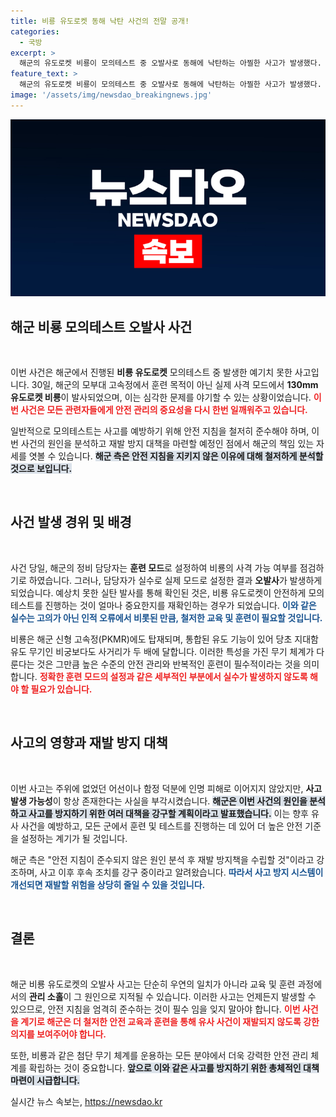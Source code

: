 ```yaml
---
title: 비룡 유도로켓 동해 낙탄 사건의 전말 공개!
categories:
  - 국방
excerpt: >
  해군의 유도로켓 비룡이 모의테스트 중 오발사로 동해에 낙탄하는 아찔한 사고가 발생했다. 다행히 인명피해는 없었지만, 해군은 안전 지침 미준수 원인 분석과 재발 방지 대책 마련을 서둘러야 한다. 클릭해서 사건의 전말을 확인해보세요!
feature_text: >
  해군의 유도로켓 비룡이 모의테스트 중 오발사로 동해에 낙탄하는 아찔한 사고가 발생했다. 다행히 인명피해는 없었지만, 해군은 안전 지침 미준수 원인 분석과 재발 방지 대책 마련을 서둘러야 한다. 클릭해서 사건의 전말을 확인해보세요!
image: '/assets/img/newsdao_breakingnews.jpg'
---
```


<p><img src="/assets/img/newsdao_breakingnews.jpg" alt="ranknews 속보" /></p>

<h2 data-ke-size="size26">해군 비룡 모의테스트 오발사 사건</h2>

<p data-ke-size="size16">&nbsp;</p>

<p>이번 사건은 해군에서 진행된 <b>비룡 유도로켓</b> 모의테스트 중 발생한 예기치 못한 사고입니다. 30일, 해군의 모부대 고속정에서 훈련 목적이 아닌 실제 사격 모드에서 <b>130mm 유도로켓 비룡</b>이 발사되었으며, 이는 심각한 문제를 야기할 수 있는 상황이었습니다. <b><span style="color: #ee2323;">이번 사건은 모든 관련자들에게 안전 관리의 중요성을 다시 한번 일깨워주고 있습니다.</span></b></p>

<p>일반적으로 모의테스트는 사고를 예방하기 위해 안전 지침을 철저히 준수해야 하며, 이번 사건의 원인을 분석하고 재발 방지 대책을 마련할 예정인 점에서 해군의 책임 있는 자세를 엿볼 수 있습니다. <b><span style="background-color: #21538527;">해군 측은 안전 지침을 지키지 않은 이유에 대해 철저하게 분석할 것으로 보입니다.</span></b></p>

<p data-ke-size="size16">&nbsp;</p>

<h2 data-ke-size="size26">사건 발생 경위 및 배경</h2>

<p data-ke-size="size16">&nbsp;</p>

<p>사건 당일, 해군의 정비 담당자는 <b>훈련 모드</b>로 설정하여 비룡의 사격 가능 여부를 점검하기로 하였습니다. 그러나, 담당자가 실수로 실제 모드로 설정한 결과 <b>오발사</b>가 발생하게 되었습니다. 예상치 못한 실탄 발사를 통해 확인된 것은, 비룡 유도로켓이 안전하게 모의테스트를 진행하는 것이 얼마나 중요한지를 재확인하는 경우가 되었습니다. <b><span style="color: #1a5490;">이와 같은 실수는 고의가 아닌 인적 오류에서 비롯된 만큼, 철저한 교육 및 훈련이 필요할 것입니다.</span></b></p>

<p>비룡은 해군 신형 고속정(PKMR)에도 탑재되며, 통합된 유도 기능이 있어 당초 지대함 유도 무기인 비궁보다도 사거리가 두 배에 달합니다. 이러한 특성을 가진 무기 체계가 다룬다는 것은 그만큼 높은 수준의 안전 관리와 반복적인 훈련이 필수적이라는 것을 의미합니다. <b><span style="color: #ee2323;">정확한 훈련 모드의 설정과 같은 세부적인 부분에서 실수가 발생하지 않도록 해야 할 필요가 있습니다.</span></b></p>

<p data-ke-size="size16">&nbsp;</p>

<h2 data-ke-size="size26">사고의 영향과 재발 방지 대책</h2>

<p data-ke-size="size16">&nbsp;</p>

<p>이번 사고는 주위에 없었던 어선이나 함정 덕분에 인명 피해로 이어지지 않았지만, <b>사고 발생 가능성</b>이 항상 존재한다는 사실을 부각시켰습니다. <b><span style="background-color: #21538527;">해군은 이번 사건의 원인을 분석하고 사고를 방지하기 위한 여러 대책을 강구할 계획이라고 발표했습니다.</span></b> 이는 향후 유사 사건을 예방하고, 모든 군에서 훈련 및 테스트를 진행하는 데 있어 더 높은 안전 기준을 설정하는 계기가 될 것입니다. </p>

<p>해군 측은 "안전 지침이 준수되지 않은 원인 분석 후 재발 방지책을 수립할 것"이라고 강조하며, 사고 이후 후속 조치를 강구 중이라고 알려왔습니다. <b><span style="color: #1a5490;">따라서 사고 방지 시스템이 개선되면 재발할 위험을 상당히 줄일 수 있을 것입니다.</span></b></p>

<p data-ke-size="size16">&nbsp;</p>

<h2 data-ke-size="size26">결론</h2>

<p data-ke-size="size16">&nbsp;</p>

<p>해군 비룡 유도로켓의 오발사 사고는 단순히 우연의 일치가 아니라 교육 및 훈련 과정에서의 <b>관리 소홀</b>이 그 원인으로 지적될 수 있습니다. 이러한 사고는 언제든지 발생할 수 있으므로, 안전 지침을 엄격히 준수하는 것이 필수 임을 잊지 말아야 합니다. <b><span style="color: #ee2323;">이번 사건을 계기로 해군은 더 철저한 안전 교육과 훈련을 통해 유사 사건이 재발되지 않도록 강한 의지를 보여주어야 합니다.</span></b></p>

<p>또한, 비룡과 같은 첨단 무기 체계를 운용하는 모든 분야에서 더욱 강력한 안전 관리 체계를 확립하는 것이 중요합니다. <b><span style="background-color: #21538527;">앞으로 이와 같은 사고를 방지하기 위한 총체적인 대책 마련이 시급합니다.</span></b></p>
실시간 뉴스 속보는, <a href="https://newsdao.kr" rel="dofollow">https://newsdao.kr</a>


